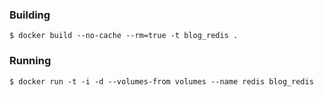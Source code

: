 ### Building

```
$ docker build --no-cache --rm=true -t blog_redis .
```

### Running

```
$ docker run -t -i -d --volumes-from volumes --name redis blog_redis
```